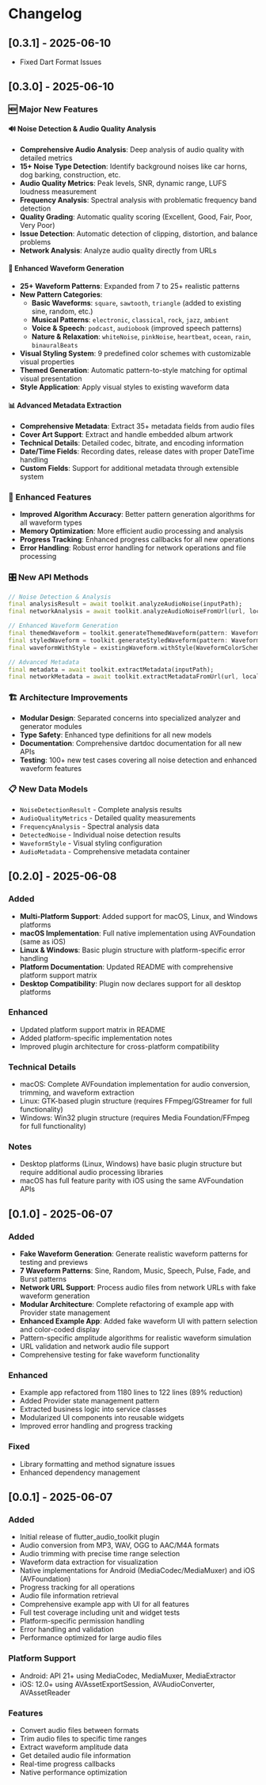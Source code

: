 # Changelog

## [0.3.1] - 2025-06-10
- Fixed Dart Format Issues

## [0.3.0] - 2025-06-10

### 🆕 Major New Features

#### 🔊 Noise Detection & Audio Quality Analysis
- **Comprehensive Audio Analysis**: Deep analysis of audio quality with detailed metrics
- **15+ Noise Type Detection**: Identify background noises like car horns, dog barking, construction, etc.
- **Audio Quality Metrics**: Peak levels, SNR, dynamic range, LUFS loudness measurement
- **Frequency Analysis**: Spectral analysis with problematic frequency band detection
- **Quality Grading**: Automatic quality scoring (Excellent, Good, Fair, Poor, Very Poor)
- **Issue Detection**: Automatic detection of clipping, distortion, and balance problems
- **Network Analysis**: Analyze audio quality directly from URLs

#### 🎨 Enhanced Waveform Generation
- **25+ Waveform Patterns**: Expanded from 7 to 25+ realistic patterns
- **New Pattern Categories**:
  - **Basic Waveforms**: `square`, `sawtooth`, `triangle` (added to existing sine, random, etc.)
  - **Musical Patterns**: `electronic`, `classical`, `rock`, `jazz`, `ambient`
  - **Voice & Speech**: `podcast`, `audiobook` (improved speech patterns)
  - **Nature & Relaxation**: `whiteNoise`, `pinkNoise`, `heartbeat`, `ocean`, `rain`, `binauralBeats`
- **Visual Styling System**: 9 predefined color schemes with customizable visual properties
- **Themed Generation**: Automatic pattern-to-style matching for optimal visual presentation
- **Style Application**: Apply visual styles to existing waveform data

#### 📊 Advanced Metadata Extraction
- **Comprehensive Metadata**: Extract 35+ metadata fields from audio files
- **Cover Art Support**: Extract and handle embedded album artwork
- **Technical Details**: Detailed codec, bitrate, and encoding information
- **Date/Time Fields**: Recording dates, release dates with proper DateTime handling
- **Custom Fields**: Support for additional metadata through extensible system

### 🔧 Enhanced Features
- **Improved Algorithm Accuracy**: Better pattern generation algorithms for all waveform types
- **Memory Optimization**: More efficient audio processing and analysis
- **Progress Tracking**: Enhanced progress callbacks for all new operations
- **Error Handling**: Robust error handling for network operations and file processing

### 🎛️ New API Methods
```dart
// Noise Detection & Analysis
final analysisResult = await toolkit.analyzeAudioNoise(inputPath);
final networkAnalysis = await toolkit.analyzeAudioNoiseFromUrl(url, localPath);

// Enhanced Waveform Generation
final themedWaveform = toolkit.generateThemedWaveform(pattern: WaveformPattern.jazz);
final styledWaveform = toolkit.generateStyledWaveform(pattern: WaveformPattern.electronic, style: WaveformColorSchemes.neon);
final waveformWithStyle = existingWaveform.withStyle(WaveformColorSchemes.fire);

// Advanced Metadata
final metadata = await toolkit.extractMetadata(inputPath);
final networkMetadata = await toolkit.extractMetadataFromUrl(url, localPath);
```

### 🏗️ Architecture Improvements
- **Modular Design**: Separated concerns into specialized analyzer and generator modules
- **Type Safety**: Enhanced type definitions for all new models
- **Documentation**: Comprehensive dartdoc documentation for all new APIs
- **Testing**: 100+ new test cases covering all noise detection and enhanced waveform features

### 📋 New Data Models
- `NoiseDetectionResult` - Complete analysis results
- `AudioQualityMetrics` - Detailed quality measurements
- `FrequencyAnalysis` - Spectral analysis data
- `DetectedNoise` - Individual noise detection results
- `WaveformStyle` - Visual styling configuration
- `AudioMetadata` - Comprehensive metadata container

## [0.2.0] - 2025-06-08

### Added
- **Multi-Platform Support**: Added support for macOS, Linux, and Windows platforms
- **macOS Implementation**: Full native implementation using AVFoundation (same as iOS)
- **Linux & Windows**: Basic plugin structure with platform-specific error handling
- **Platform Documentation**: Updated README with comprehensive platform support matrix
- **Desktop Compatibility**: Plugin now declares support for all desktop platforms

### Enhanced
- Updated platform support matrix in README
- Added platform-specific implementation notes
- Improved plugin architecture for cross-platform compatibility

### Technical Details
- macOS: Complete AVFoundation implementation for audio conversion, trimming, and waveform extraction
- Linux: GTK-based plugin structure (requires FFmpeg/GStreamer for full functionality)
- Windows: Win32 plugin structure (requires Media Foundation/FFmpeg for full functionality)

### Notes
- Desktop platforms (Linux, Windows) have basic plugin structure but require additional audio processing libraries
- macOS has full feature parity with iOS using the same AVFoundation APIs

## [0.1.0] - 2025-06-07

### Added
- **Fake Waveform Generation**: Generate realistic waveform patterns for testing and previews
- **7 Waveform Patterns**: Sine, Random, Music, Speech, Pulse, Fade, and Burst patterns
- **Network URL Support**: Process audio files from network URLs with fake waveform generation
- **Modular Architecture**: Complete refactoring of example app with Provider state management
- **Enhanced Example App**: Added fake waveform UI with pattern selection and color-coded display
- Pattern-specific amplitude algorithms for realistic waveform simulation
- URL validation and network audio file support
- Comprehensive testing for fake waveform functionality

### Enhanced
- Example app refactored from 1180 lines to 122 lines (89% reduction)
- Added Provider state management pattern
- Extracted business logic into service classes
- Modularized UI components into reusable widgets
- Improved error handling and progress tracking

### Fixed
- Library formatting and method signature issues
- Enhanced dependency management

## [0.0.1] - 2025-06-07

### Added
- Initial release of flutter_audio_toolkit plugin
- Audio conversion from MP3, WAV, OGG to AAC/M4A formats
- Audio trimming with precise time range selection
- Waveform data extraction for visualization
- Native implementations for Android (MediaCodec/MediaMuxer) and iOS (AVFoundation)
- Progress tracking for all operations
- Audio file information retrieval
- Comprehensive example app with UI for all features
- Full test coverage including unit and widget tests
- Platform-specific permission handling
- Error handling and validation
- Performance optimized for large audio files

### Platform Support
- Android: API 21+ using MediaCodec, MediaMuxer, MediaExtractor
- iOS: 12.0+ using AVAssetExportSession, AVAudioConverter, AVAssetReader

### Features
- Convert audio files between formats
- Trim audio files to specific time ranges  
- Extract waveform amplitude data
- Get detailed audio file information
- Real-time progress callbacks
- Native performance optimization
